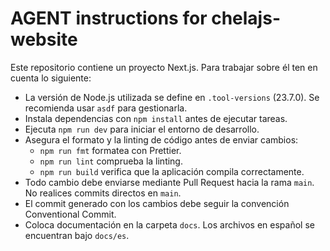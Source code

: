 # AGENT instructions for chelajs-website

Este repositorio contiene un proyecto Next.js. Para trabajar sobre él ten en cuenta lo siguiente:

- La versión de Node.js utilizada se define en `.tool-versions` (23.7.0). Se recomienda usar `asdf` para gestionarla.
- Instala dependencias con `npm install` antes de ejecutar tareas.
- Ejecuta `npm run dev` para iniciar el entorno de desarrollo.
- Asegura el formato y la linting de código antes de enviar cambios:
  - `npm run fmt` formatea con Prettier.
  - `npm run lint` comprueba la linting.
  - `npm run build` verifica que la aplicación compila correctamente.
- Todo cambio debe enviarse mediante Pull Request hacia la rama `main`. No realices commits directos en `main`.
- El commit generado con los cambios debe seguir la convención Conventional Commit.
- Coloca documentación en la carpeta `docs`. Los archivos en español se encuentran bajo `docs/es`.
